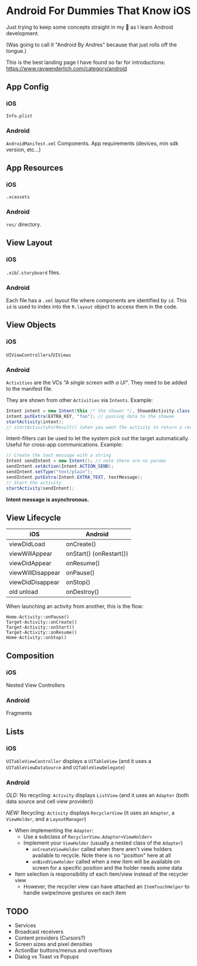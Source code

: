 # Android For Dummies That Know iOS

Just trying to keep some concepts straight in my 🧠 as I learn Android development.

(Was going to call it "Android By Andres" because that just rolls off the tongue.)

This is the best landing page I have found so far for introductions: https://www.raywenderlich.com/category/android

## App Config

### iOS

`Info.plist`

### Android

`AndroidManifest.xml`
Components.
App requirements (devices, min sdk version, etc...)

## App Resources

### iOS

`.xcassets`

### Android

`res/` directory.

## View Layout

### iOS

`.xib`/`.storyboard` files.

### Android

Each file has a `.xml` layout file where components are identified by `id`. This `id` is used to index into the `R.layout` object to access them in the code.

## View Objects

### iOS

`UIViewControllers`/`UIViews`

### Android

`Activities` are the VCs _"A single screen with a UI"_. They need to be added to the manifest file.

They are shown from other `Activities` via `Intents`. Example:

```java
Intent intent = new Intent(this /* the shower */, ShowedActivity.class /* the showee */);
intent.putExtra(EXTRA_KEY, "foo"); // passing data to the showee
startActivity(intent);
// startActivityForResult() (when you want the activity to return a result).
```

Intent-filters can be used to let the system pick out the target automatically. Useful for cross-app communications. Example:

```java
// Create the text message with a string
Intent sendIntent = new Intent(); // note there are no params
sendIntent.setAction(Intent.ACTION_SEND);
sendIntent.setType("text/plain");
sendIntent.putExtra(Intent.EXTRA_TEXT, textMessage);
// Start the activity
startActivity(sendIntent);
```

**Intent message is asynchronous.**

## View Lifecycle

|iOS|Android|
|---|-------|
|viewDidLoad|onCreate()|
|viewWillAppear|onStart() (onRestart())|
|viewDidAppear|onResume()|
|viewWillDisappear|onPause()|
|viewDidDisappear|onStop()|
|old unload|onDestroy()|

When launching an activity from another, this is the flow:

```text
Home-Activity::onPause()
Target-Activity::onCreate()
Target-Activity::onStart()
Target-Activity::onResume()
Home-Activity::onStop()
```

## Composition

### iOS

Nested View Controllers

### Android

Fragments

## Lists

### iOS

`UITableViewController` displays a `UITableView` (and it uses a `UITableViewDataSource` and `UITableViewDelegate`)

### Android

_OLD:_ No recycling: `Activity` displays `ListView` (and it uses an `Adapter` (both data source and cell view provider))

_NEW:_ Recycling: `Activity` displays `RecyclerView` (it uses an `Adapter`, a `ViewHolder`, and a `LayoutManager`)

- When implementing the `Adapter`:
  - Use a subclass of `RecyclerView.Adapter<ViewHolder>`
  - Implement your `ViewHolder` (usually a nested class of the `Adapter`)
    - `onCreateViewHolder` called when there aren't view holders available to recycle. Note there is no "position" here at all
    - `onBindViewHolder` called when a new item will be available on screen for a specific position and the holder needs some data
- Item selection is responsibility of each item/view instead of the recycler view
  - However, the recycler view can have attached an `ItemTouchHelper` to handle swipe/move gestures on each item

## TODO

- Services
- Broadcast receivers
- Content providers (Cursors?)
- Screen sizes and pixel densities
- ActionBar buttons/menus and overflows
- Dialog vs Toast vs Popups
